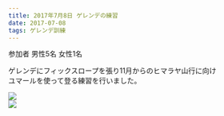 ```yaml
---
title: 2017年7月8日 ゲレンデの練習
date: 2017-07-08
tags: ゲレンデ訓練
---
```

参加者 男性5名 女性1名  

ゲレンデにフィックスロープを張り11月からのヒマラヤ山行に向け  
ユマールを使って登る練習を行いました。  

![](/2017/07/08/20170708/dscn4332.jpg)  
![](/2017/07/08/20170708/dscn4333_2.jpg)
